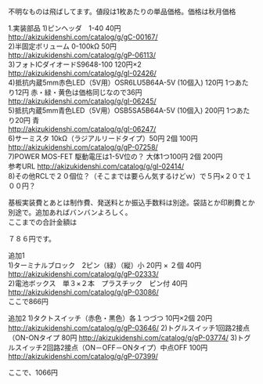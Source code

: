 不明なものは飛ばしてます。値段は1枚あたりの単品価格。価格は秋月価格

1.実装部品
1)ピンヘッダ　1-40 40円  
http://akizukidenshi.com/catalog/g/gC-00167/  
2)半固定ボリューム 0-100kΩ 50円  
http://akizukidenshi.com/catalog/g/gP-06113/  
3)フォトICダイオードS9648-100 120円×2  
http://akizukidenshi.com/catalog/g/gI-02426/  
4)抵抗内蔵5mm赤色LED（5V用）OSR6LU5B64A-5V (10個入) 120円 1つあたり12円 赤・緑・黄色は価格同じなので36円  
http://akizukidenshi.com/catalog/g/gI-06245/  
5)抵抗内蔵5mm青色LED（5V用）OSB5SA5B64A-5V (10個入) 200円 1つあたり20円 青  
http://akizukidenshi.com/catalog/g/gI-06247/  
6)サーミスタ 10kΩ（ラジアルリードタイプ）50円 2個 100円  
http://akizukidenshi.com/catalog/g/gP-07258/  
7)POWER MOS-FET 駆動電圧は1-5V位の？ 大体1つ100円 2個 200円  
参考URL http://akizukidenshi.com/catalog/g/gI-02414/  
8)その他RCLで２０個位？（そこまでは要らん気するけどｗ）で５円×２０で１００円？  

基板実装費とあとは制作費、発送料とか振込手数料は別途。袋詰とか印刷費とか別途で。追加あればバンバンよろしく。  
ここまでの合計金額は  
  
７８６円です。

追加1  
1)ターミナルブロック　2ピン（緑）（縦）小  20円 × ２個  40円  
http://akizukidenshi.com/catalog/g/gP-02333/  
2)電池ボックス　単３×２本　プラスチック　ピン付 40円
http://akizukidenshi.com/catalog/g/gP-03086/  
ここで866円  

追加2
1)タクトスイッチ（赤色・黒色）各１つづつ 10円×2個 20円  
http://akizukidenshi.com/catalog/g/gP-03646/
2)トグルスイッチ1回路2接点（ON-ONタイプ 80円
http://akizukidenshi.com/catalog/g/gP-03774/
3)トグルスイッチ2回路2接点（ON－OFF－ONタイプ）中点OFF 100円
http://akizukidenshi.com/catalog/g/gP-07399/  

ここで、1066円

